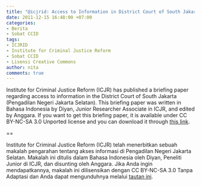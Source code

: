 ```yaml
---
title: "@icjrid: Access to Information in District Court of South Jakarta"
date: 2011-12-15 16:48:00 +07:00
categories:
- Berita
- Sobat CCID
tags:
- ICJRID
- Institute for Criminal Justice Reform
- Sobat CCID
- Lisensi Creative Commons
author: nita
comments: true
---
```


Institute for Criminal Justice Reform (ICJR) has published a briefing paper regarding access to information in the District Court of South Jakarta (Pengadilan Negeri Jakarta Selatan). This briefing paper was written in Bahasa Indonesia by Diyan, Junior Researcher Associate in ICJR, and edited by Anggara. If you want to get this briefing paper, it is available under CC BY-NC-SA 3.0 Unported license and you can download it through [this link](http://icjrid.files.wordpress.com/2011/12/briefing-paper-2_2011.pdf).

==

Institute for Criminal Justice Reform (ICJR) telah menerbitkan sebuah makalah pengarahan tentang akses informasi di Pengadilan Negeri Jakarta Selatan. Makalah ini ditulis dalam Bahasa Indonesia oleh Diyan, Peneliti Junior di ICJR, dan disunting oleh Anggara. Jika Anda ingin mendapatkannya, makalah ini dilisensikan dengan CC BY-NC-SA 3.0 Tanpa Adaptasi dan Anda dapat mengunduhnya melalui [tautan ini](http://icjrid.files.wordpress.com/2011/12/briefing-paper-2_2011.pdf).
